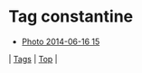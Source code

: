 <!--
title: Tag constantine
date: 2020-06-28T15:26:59.648Z
tags:
-->
# Tag constantine

 * [Photo 2014-06-16 15](88961039796.md)

| [Tags](tags.md) | [Top](index.md) |
